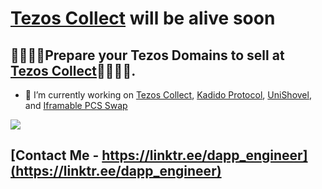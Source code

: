 # [Tezos Collect](https://tezoscollect-staging.netlify.app) will be alive soon
## 💸💸💸💸Prepare your Tezos Domains to sell at [Tezos Collect](https://tezoscollect.io)💸💸💸💸.

- 🔭 I’m currently working on [Tezos Collect](https://tezoscollect-staging.netlify.app), [Kadido Protocol](https://kadido.com), [UniShovel](https://github.com/toptal126/UniShovel), and [Iframable PCS Swap](https://github.com/toptal126/Iframable-Pancakeswap)

<a href="https://komarev.com/ghpvc/?username=toptal126">
    <img src="https://komarev.com/ghpvc/?username=toptal126">
</a>

## [Contact Me - https://linktr.ee/dapp_engineer](https://linktr.ee/dapp_engineer)
